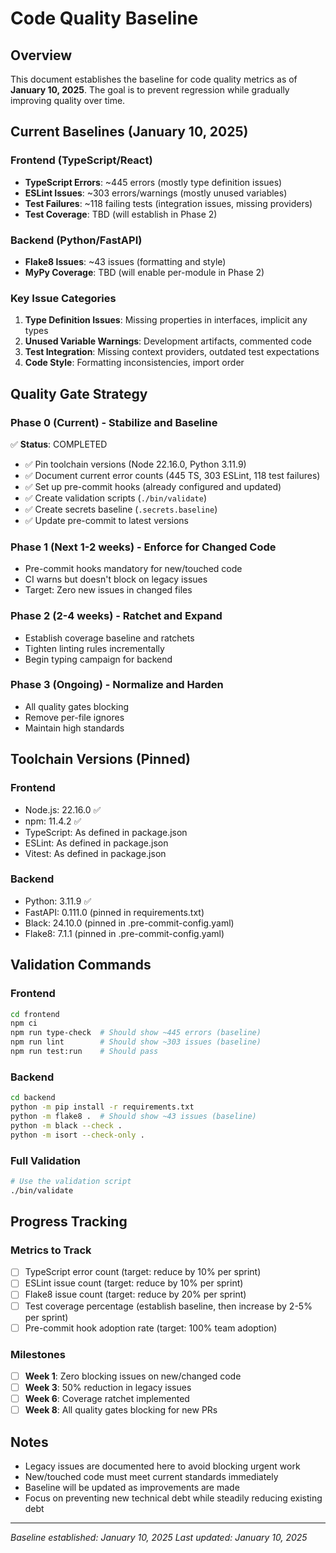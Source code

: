 # Code Quality Baseline

## Overview
This document establishes the baseline for code quality metrics as of **January 10, 2025**.
The goal is to prevent regression while gradually improving quality over time.

## Current Baselines (January 10, 2025)

### Frontend (TypeScript/React)
- **TypeScript Errors**: ~445 errors (mostly type definition issues)
- **ESLint Issues**: ~303 errors/warnings (mostly unused variables)
- **Test Failures**: ~118 failing tests (integration issues, missing providers)
- **Test Coverage**: TBD (will establish in Phase 2)

### Backend (Python/FastAPI)
- **Flake8 Issues**: ~43 issues (formatting and style)
- **MyPy Coverage**: TBD (will enable per-module in Phase 2)

### Key Issue Categories
1. **Type Definition Issues**: Missing properties in interfaces, implicit any types
2. **Unused Variable Warnings**: Development artifacts, commented code
3. **Test Integration**: Missing context providers, outdated test expectations
4. **Code Style**: Formatting inconsistencies, import order

## Quality Gate Strategy

### Phase 0 (Current) - Stabilize and Baseline
✅ **Status**: COMPLETED
- ✅ Pin toolchain versions (Node 22.16.0, Python 3.11.9)
- ✅ Document current error counts (445 TS, 303 ESLint, 118 test failures)
- ✅ Set up pre-commit hooks (already configured and updated)
- ✅ Create validation scripts (`./bin/validate`)
- ✅ Create secrets baseline (`.secrets.baseline`)
- ✅ Update pre-commit to latest versions

### Phase 1 (Next 1-2 weeks) - Enforce for Changed Code
- Pre-commit hooks mandatory for new/touched code
- CI warns but doesn't block on legacy issues
- Target: Zero new issues in changed files

### Phase 2 (2-4 weeks) - Ratchet and Expand
- Establish coverage baseline and ratchets
- Tighten linting rules incrementally
- Begin typing campaign for backend

### Phase 3 (Ongoing) - Normalize and Harden
- All quality gates blocking
- Remove per-file ignores
- Maintain high standards

## Toolchain Versions (Pinned)

### Frontend
- Node.js: 22.16.0 ✅
- npm: 11.4.2 ✅
- TypeScript: As defined in package.json
- ESLint: As defined in package.json
- Vitest: As defined in package.json

### Backend
- Python: 3.11.9 ✅
- FastAPI: 0.111.0 (pinned in requirements.txt)
- Black: 24.10.0 (pinned in .pre-commit-config.yaml)
- Flake8: 7.1.1 (pinned in .pre-commit-config.yaml)

## Validation Commands

### Frontend
```bash
cd frontend
npm ci
npm run type-check  # Should show ~445 errors (baseline)
npm run lint        # Should show ~303 issues (baseline)
npm run test:run    # Should pass
```

### Backend
```bash
cd backend
python -m pip install -r requirements.txt
python -m flake8 .  # Should show ~43 issues (baseline)
python -m black --check .
python -m isort --check-only .
```

### Full Validation
```bash
# Use the validation script
./bin/validate
```

## Progress Tracking

### Metrics to Track
- [ ] TypeScript error count (target: reduce by 10% per sprint)
- [ ] ESLint issue count (target: reduce by 10% per sprint)
- [ ] Flake8 issue count (target: reduce by 20% per sprint)
- [ ] Test coverage percentage (establish baseline, then increase by 2-5% per sprint)
- [ ] Pre-commit hook adoption rate (target: 100% team adoption)

### Milestones
- [ ] **Week 1**: Zero blocking issues on new/changed code
- [ ] **Week 3**: 50% reduction in legacy issues
- [ ] **Week 6**: Coverage ratchet implemented
- [ ] **Week 8**: All quality gates blocking for new PRs

## Notes
- Legacy issues are documented here to avoid blocking urgent work
- New/touched code must meet current standards immediately
- Baseline will be updated as improvements are made
- Focus on preventing new technical debt while steadily reducing existing debt

---
*Baseline established: January 10, 2025*
*Last updated: January 10, 2025*
